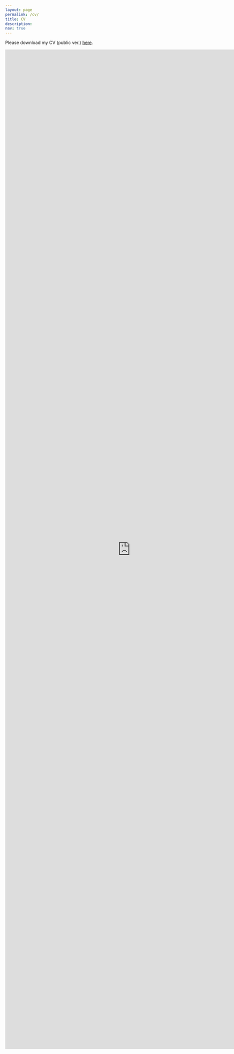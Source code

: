```yaml
---
layout: page
permalink: /cv/
title: CV
description: 
nav: true
---
```


Please download my CV (public ver.) <a href="https://keuntaeklee.github.io/cv/Keuntaek_Lee_CV.pdf">here</a>.

<embed src="https://keuntaeklee.github.io/cv/Keuntaek_Lee_CV.pdf" width="800px" height="3200px" />

